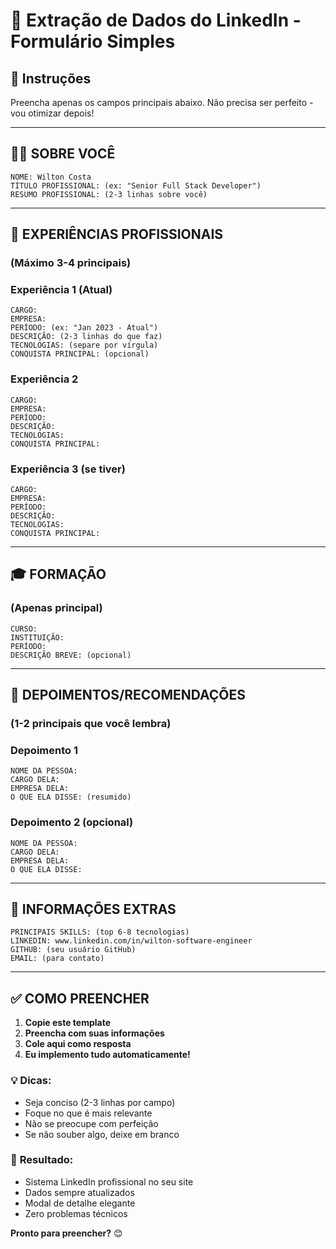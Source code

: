 # 📝 Extração de Dados do LinkedIn - Formulário Simples

## 🎯 **Instruções**
Preencha apenas os campos principais abaixo. Não precisa ser perfeito - vou otimizar depois!

---

## 👨‍💻 **SOBRE VOCÊ**
```
NOME: Wilton Costa
TÍTULO PROFISSIONAL: (ex: "Senior Full Stack Developer")
RESUMO PROFISSIONAL: (2-3 linhas sobre você)
```

---

## 💼 **EXPERIÊNCIAS PROFISSIONAIS** 
### (Máximo 3-4 principais)

### Experiência 1 (Atual)
```
CARGO: 
EMPRESA: 
PERÍODO: (ex: "Jan 2023 - Atual")
DESCRIÇÃO: (2-3 linhas do que faz)
TECNOLOGIAS: (separe por vírgula)
CONQUISTA PRINCIPAL: (opcional)
```

### Experiência 2
```
CARGO: 
EMPRESA: 
PERÍODO: 
DESCRIÇÃO: 
TECNOLOGIAS: 
CONQUISTA PRINCIPAL: 
```

### Experiência 3 (se tiver)
```
CARGO: 
EMPRESA: 
PERÍODO: 
DESCRIÇÃO: 
TECNOLOGIAS: 
CONQUISTA PRINCIPAL: 
```

---

## 🎓 **FORMAÇÃO** 
### (Apenas principal)

```
CURSO: 
INSTITUIÇÃO: 
PERÍODO: 
DESCRIÇÃO BREVE: (opcional)
```

---

## 💬 **DEPOIMENTOS/RECOMENDAÇÕES** 
### (1-2 principais que você lembra)

### Depoimento 1
```
NOME DA PESSOA: 
CARGO DELA: 
EMPRESA DELA: 
O QUE ELA DISSE: (resumido)
```

### Depoimento 2 (opcional)
```
NOME DA PESSOA: 
CARGO DELA: 
EMPRESA DELA: 
O QUE ELA DISSE: 
```

---

## 🚀 **INFORMAÇÕES EXTRAS**

```
PRINCIPAIS SKILLS: (top 6-8 tecnologias)
LINKEDIN: www.linkedin.com/in/wilton-software-engineer
GITHUB: (seu usuário GitHub)
EMAIL: (para contato)
```

---

## ✅ **COMO PREENCHER**

1. **Copie este template**
2. **Preencha com suas informações**
3. **Cole aqui como resposta**
4. **Eu implemento tudo automaticamente!**

### 💡 **Dicas:**
- Seja conciso (2-3 linhas por campo)
- Foque no que é mais relevante
- Não se preocupe com perfeição
- Se não souber algo, deixe em branco

### 🎯 **Resultado:**
- Sistema LinkedIn profissional no seu site
- Dados sempre atualizados
- Modal de detalhe elegante
- Zero problemas técnicos

**Pronto para preencher?** 😊
